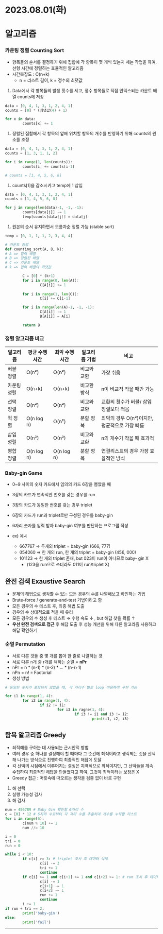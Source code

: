 # 2023.08.01(화)

# 알고리즘

### 카운팅 정렬 Counting Sort

- 항목들의 순서를 결정하기 위해 집합에 각 항목이 몇 개씩 있는지 세는 작업을 하여, 선형 시간에 정렬하는 효율적인 알고리즘
- 시간복잡도 : O(n+k)
    - n = 리스트 길이, k = 정수의 최댓값

1. Data에서 각 항목들의 발생 횟수를 세고, 정수 항목들로 직접 인덱스되는 카운트 배열 counts에 저장

```python
data = [0, 4, 1, 3, 1, 2, 4, 1]
counts = [0] * (최댓값(4) + 1)

for x in data:
		counts[x] += 1
```

1. 정렬된 집합에서 각 항목의 앞에 위치할 항목의 개수를 반영하기 위해 counts의 원소를 조정

```python
data = [0, 4, 1, 3, 1, 2, 4, 1]
counts = [1, 3, 1, 1, 2]

for i in range(1, len(counts)):
		counts[i] += counts[i-1]

# counts = [1, 4, 5, 6, 8]
```

1. counts[1]을 감소시키고 temp에 1 삽입

```python
data = [0, 4, 1, 3, 1, 2, 4, 1]
counts = [1, 4, 5, 6, 8]

for j in range(len(data)-1, -1, -1):
		counts[data[j]] -= 1
		temp[counts[data[j]] = data[j] 		 
```

1. 원본의 순서 유지하면서 오름차순 정렬 가능 (stable sort)

```python
temp = [0, 1, 1, 1, 2, 3, 4, 4]
```

```python
# 카운트 정렬
def counting_sort(A, B, k):
# A => 입력 배열
# B => 정렬된 배열
# C => 카운트 배열
# k => 입력 배열의 최댓값

		C = [0] * (k+1)
		for i in range(0, len(A)):
				C[A[i]] += 1
		
		for i in range(1, len(C)):
				C[i] += C[i-1]

		for i in range(len(A)-1, -1, -1):
				C[A[i]] -= 1
				B[A[i]] = A[i]

		return B
```

### 정렬 알고리즘 비교

| 알고리즘 | 평균 수행시간 | 최악 수행시간 | 알고리즘 기법 | 비고 |
| --- | --- | --- | --- | --- |
| 버블 정렬 | O(n²) | O(n²) | 비교와 교환 | 가장 쉬움 |
| 카운팅 정렬 | O(n+k) | O(n+k) | 비교환 방식 | n이 비교적 작을 때만 가능 |
| 선택 정렬 | O(n²) | O(n²) | 비교와 교환 | 교환의 횟수가 버블/ 삽입정렬보다 적음 |
| 퀵 정렬 | O(n log n) | O(n²) | 분할 정복 | 최악의 경우 O(n²)이지만, 평균적으로 가장 빠름 |
| 삽입 정렬 | O(n²) | O(n²) | 비교와 교환 | n의 개수가 작을 때 효과적 |
| 병합 정렬 | O(n log n) | O(n log n) | 분할 정복 | 연결리스트의 경우 가장 효율적인 방식 |

### Baby-gin Game

- 0~9 사이의 숫자 카드에서 임의의 카드 6장을 뽑았을 때
- 3장의 카드가 연속적인 번호를 갖는 경우를 run
- 3장의 카드가 동일한 번호를 갖는 경우 triplet
- 6장의 카드가 run과 triplet로만 구성된 경우를 baby-gin
- 6자리 숫자를 입력 받아 baby-gin 여부를 판단하는 프로그램 작성

- ex) 예시
    - 667767 ⇒ 두개의 triplet = baby-gin (666, 777)
    - 054060 ⇒ 한 개의 run, 한 개의 triplet = baby-gin (456, 000)
    - 101123 ⇒ 한 개의 triplet 존재, but 023이 run이 아니므로 baby- gin X
        - (123을 run으로 쓰더라도 011이 run/triplet X)

## 완전 검색 Exaustive Search

- 문제의 해법으로 생각할 수 있는 모든 경우의 수를 나열해보고 확인하는 기법
- Brute-force / generate-and-test 기법이라고 함
- 모든 경우의 수 테스트 후, 최종 해법 도출
- 경우의 수 상대적으로 적을 때 유리
- 모든 경우의 수 생성 후 테스트 ⇒ 수행 속도 ↓ , but 해답 찾을 확률 ↑
- **우선 완전 검색으로 접근** 후 해답 도출 후 성능 개선을 위해 다른 알고리즘 사용하고 해답 확인하기

### 순열 Permutation

- 서로 다른 것들 중 몇 개를 뽑아 한 줄로 나열하는 것
- 서로 다른 n개 중 r개를 택하는 순열 = **nPr**
- nPr = n * (n-1) * (n-2) * … * (n-r+1)
- nPn = n! = Factorial
- 생성 방법

```python
# 동일한 숫자가 포함되지 않았을 때, 각 자리수 별로 loop 이용하여 구현 가능

for i1 in range(1, 4):
		for i2 in range(1, 4):
				if i2 != i1:
						for i3 in ragne(1, 4):
								if i3 != i1 and i3 != i2:
										print(i1, i2, i3)
```

## 탐욕 알고리즘 Greedy

- 최적해를 구하는 데 사용되는 근시안적 방법
- 여러 경우 중 하나를 결정해야 할 때마다 그 순간에 최적이라고 생각되는 것을 선택해 나가는 방식으로 진행하여 최종적인 해답에 도달
- 각 선택의 시점에서 이루어지는 결정은 지역적으로 최적이지만, 그 선택들을 계속 수집하여 최종적인 해답을 만들었다고 하여, 그것이 최적이라는 보장은 X
- Greedy 접근 : 머릿속에 떠오르는 생각을 검증 없이 바로 구현

1. 해 선택
2. 실행 가능성 검사
3. 해 검사

```python
num = 456789 # Baby Gin 확인할 6자리 수
c = [0] * 12 # 6자리 수로부터 각 자리 수를 추출하여 개수를 누적할 리스트
for i in range(6):
		c[num % 10] += 1
		num //= 10

i = 0
tri = 0
run = 0

while i < 10:
		if c[i] >= 3: # triplet 조사 후 데이터 삭제
				c[i] -= 3
				tri += 1
				continue
		if c[i] >= 1 and c[i+1] >= 1 and c[i+2] >= 1: # run 조사 후 데이터 삭제
				c[i] -= 1
				c[i+1] -= 1
				c[i+2] -= 1
				run += 1
				continue
		i += 1		
if run + tri == 2:
		print('baby-gin')
else:
		print('fail') 
```

---